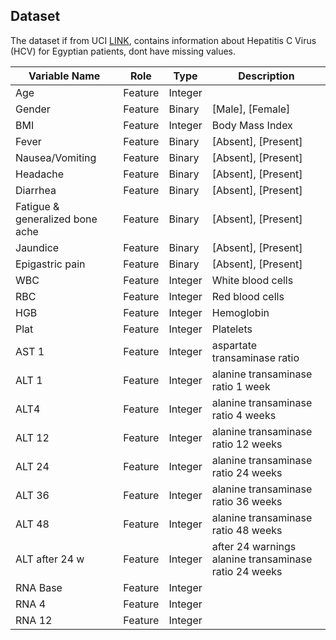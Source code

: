 

## Dataset

The dataset if from UCI [LINK](https://archive.ics.uci.edu/dataset/503/hepatitis+c+virus+hcv+for+egyptian+patients),
contains information about Hepatitis C Virus (HCV) for Egyptian patients, dont have missing values.


| Variable Name               | Role    | Type    | Description                       |
|-----------------------------|---------|---------|-----------------------------------|
| Age                         | Feature | Integer |                                   |                                            
| Gender                      | Feature | Binary  | [Male], [Female]                  |                                            
| BMI                         | Feature | Integer |  Body Mass Index                  |
| Fever                       | Feature | Binary  | [Absent], [Present]               |                                            
| Nausea/Vomiting             | Feature | Binary  | [Absent], [Present]               |                                            
| Headache                    | Feature | Binary  | [Absent], [Present]               |                                            
| Diarrhea                    | Feature | Binary  | [Absent], [Present]               |                                            
| Fatigue & generalized bone ache | Feature | Binary  | [Absent], [Present]           |                                            
| Jaundice                    | Feature | Binary  | [Absent], [Present]               |                                            
| Epigastric pain             | Feature | Binary  | [Absent], [Present]               |                                            
| WBC                         | Feature | Integer | White blood cells                 |
| RBC                         | Feature | Integer | Red blood cells                   |
| HGB                         | Feature | Integer | Hemoglobin                        |
| Plat                        | Feature | Integer | Platelets                         |
| AST 1                       | Feature | Integer | aspartate transaminase ratio      |                      
| ALT 1                       | Feature | Integer | alanine transaminase ratio 1 week |                    
| ALT4                        | Feature | Integer | alanine transaminase ratio 4 weeks |                   
| ALT 12                      | Feature | Integer | alanine transaminase ratio 12 weeks |                  
| ALT 24                      | Feature | Integer | alanine transaminase ratio 24 weeks |                  
| ALT 36                      | Feature | Integer | alanine transaminase ratio 36 weeks |                  
| ALT 48                      | Feature | Integer | alanine transaminase ratio 48 weeks |                  
| ALT after 24 w              | Feature | Integer | after 24 warnings alanine transaminase ratio 24 weeks | 
| RNA Base                    | Feature | Integer |                        |                                
| RNA 4                       | Feature | Integer |                        |                                
| RNA 12                      | Feature | Integer |                        |                                

